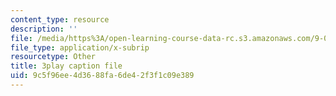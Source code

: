```yaml
---
content_type: resource
description: ''
file: /media/https%3A/open-learning-course-data-rc.s3.amazonaws.com/9-00sc-introduction-to-psychology-fall-2011/9c5f96ee4d3688fa6de42f3f1c09e389_syXplPKQb_o.srt
file_type: application/x-subrip
resourcetype: Other
title: 3play caption file
uid: 9c5f96ee-4d36-88fa-6de4-2f3f1c09e389
---
```

